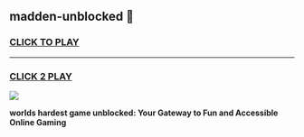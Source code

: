 
## madden-unblocked 👋
<h3>
<a href="https://premium.freeplayer.one?title=madden-unblocked&ref=14F">CLICK TO PLAY</a></h3>
<hr>

<h3>
<a href="https://premium.freeplayer.one?title=madden-unblocked&ref=14F">CLICK 2 PLAY</a>
  
</h3>

<a href="https://premium.freeplayer.one?title=madden-unblocked&ref=12F/"><img src="https://clearcache.store/games.png"></a>


**worlds hardest game unblocked: Your Gateway to Fun and Accessible Online Gaming**
